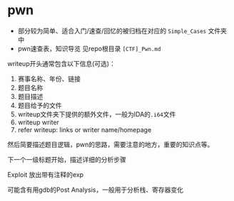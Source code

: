 # pwn

- 部分较为简单、适合入门/速查/回忆的被归档在对应的 `Simple_Cases` 文件夹中
- pwn速查表，知识导览 见repo根目录 `[CTF]_Pwn.md`



writeup开头通常包含以下信息(可选)：

1. 赛事名称、年份、链接
2. 题目名称
3. 题目描述
4. 题目给予的文件
5. writeup文件夹下提供的额外文件，一般为IDA的`.i64`文件
6. writeup writer
7. refer writeup: links or writer name/homepage

然后简要描述题目逻辑，pwn的思路，需要注意的地方，重要的知识点等。

下一个一级标题开始，描述详细的分析步骤

Exploit 放出带有注释的exp

可能含有用gdb的Post Analysis，一般用于分析栈、寄存器变化

